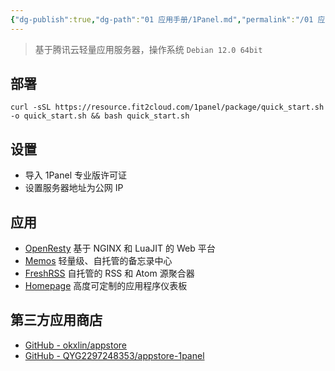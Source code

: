 ```yaml
---
{"dg-publish":true,"dg-path":"01 应用手册/1Panel.md","permalink":"/01 应用手册/1Panel/","noteIcon":"dg-note-icon","created":"2024-12-04","updated":"2024-12-10"}
---
```



> 基于腾讯云轻量应用服务器，操作系统 `Debian 12.0 64bit`

## 部署

```shell
curl -sSL https://resource.fit2cloud.com/1panel/package/quick_start.sh -o quick_start.sh && bash quick_start.sh
```

## 设置

- 导入 1Panel 专业版许可证
- 设置服务器地址为公网 IP

## 应用

- [OpenResty](https://apps.fit2cloud.com/1panel/openresty) 基于 NGINX 和 LuaJIT 的 Web 平台
- [Memos](https://apps.fit2cloud.com/1panel/memos) 轻量级、自托管的备忘录中心
- [FreshRSS](https://apps.fit2cloud.com/1panel/freshrss) 自托管的 RSS 和 Atom 源聚合器
- [Homepage](https://apps.fit2cloud.com/1panel/homepage) 高度可定制的应用程序仪表板

## 第三方应用商店
- [GitHub - okxlin/appstore](https://github.com/okxlin/appstore)
- [GitHub - QYG2297248353/appstore-1panel](https://github.com/QYG2297248353/appstore-1panel)